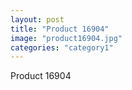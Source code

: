 ```yaml
---
layout: post
title: "Product 16904"
image: "product16904.jpg"
categories: "category1"
---
```

Product 16904
